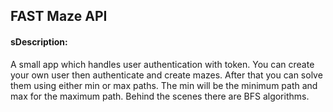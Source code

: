 

##           FAST Maze API

#### sDescription:

A small app which handles user authentication with token.
You can create your own user then authenticate and create mazes.
After that you can solve them using either min or max paths. The min
will be the minimum path and max for the maximum path. Behind the scenes
there are BFS algorithms.